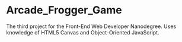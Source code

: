 # Arcade_Frogger_Game
The third project for the Front-End Web Developer Nanodegree. Uses knowledge of HTML5 Canvas and Object-Oriented JavaScript.
